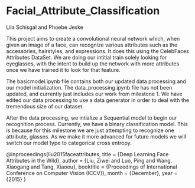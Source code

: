 # Facial_Attribute_Classification
Lila Schisgal and Phoebe Jeske

This project aims to create a convolutional neural network which, when given an image of a face, can recognize various attributes such as the accessories, hairstyles, and expressions. It does this using the CelebFaces Attributes DataSet. We are doing our intitial train solely looking for eyeglasses, with the intent to build up the network with more attributes once we have trained it to look for that feature.

The basicmodel.ipynb file contains both our updated data processing and our model initialization. The data_processing.ipynb file has not been updated, and currently just includes our work from milestone 1. We have edited our data processing to use a data generator in order to deal with the tremendous size of our dataset.

After the data processing, we intialize a Sequential model to begin our recognition process. Currently, we have a binary classification model. This is because for this milestone we are just attempting to recognize one attribute, glasses. As we make it more advanced for future models we will switch our model type to categorical cross entropy. 


@inproceedings{liu2015faceattributes,
  title = {Deep Learning Face Attributes in the Wild},
  author = {Liu, Ziwei and Luo, Ping and Wang, Xiaogang and Tang, Xiaoou},
  booktitle = {Proceedings of International Conference on Computer Vision (ICCV)},
  month = {December},
  year = {2015} 
}

